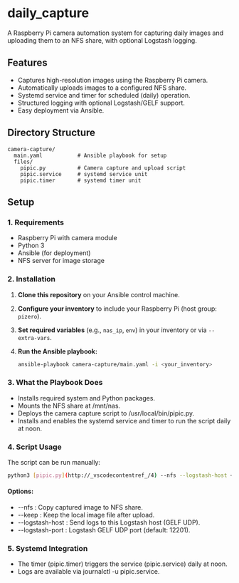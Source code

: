 # daily_capture

A Raspberry Pi camera automation system for capturing daily images and uploading them to an NFS share, with optional Logstash logging.

## Features

- Captures high-resolution images using the Raspberry Pi camera.
- Automatically uploads images to a configured NFS share.
- Systemd service and timer for scheduled (daily) operation.
- Structured logging with optional Logstash/GELF support.
- Easy deployment via Ansible.

## Directory Structure

```
camera-capture/
  main.yaml           # Ansible playbook for setup
  files/
    pipic.py          # Camera capture and upload script
    pipic.service     # systemd service unit
    pipic.timer       # systemd timer unit
```

## Setup

### 1. Requirements

- Raspberry Pi with camera module
- Python 3
- Ansible (for deployment)
- NFS server for image storage

### 2. Installation

1. **Clone this repository** on your Ansible control machine.

2. **Configure your inventory** to include your Raspberry Pi (host group: `pizero`).

3. **Set required variables** (e.g., `nas_ip`, `env`) in your inventory or via `--extra-vars`.

4. **Run the Ansible playbook:**

   ```sh
   ansible-playbook camera-capture/main.yaml -i <your_inventory>
   ```

### 3. What the Playbook Does

- Installs required system and Python packages.
- Mounts the NFS share at /mnt/nas.
- Deploys the camera capture script to /usr/local/bin/pipic.py.
- Installs and enables the systemd service and timer to run the script daily at noon.

### 4. Script Usage
The script can be run manually:
   ```sh
   python3 [pipic.py](http://_vscodecontentref_/4) --nfs --logstash-host <logstash_ip>
   ```

#### Options:
- --nfs : Copy captured image to NFS share.
- --keep : Keep the local image file after upload.
- --logstash-host : Send logs to this Logstash host (GELF UDP).
- --logstash-port : Logstash GELF UDP port (default: 12201).

### 5. Systemd Integration

- The timer (pipic.timer) triggers the service (pipic.service) daily at noon.
- Logs are available via journalctl -u pipic.service.